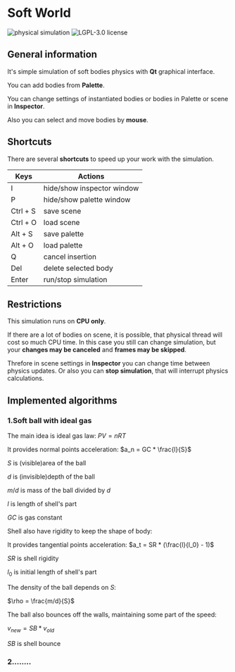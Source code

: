 # Soft World

![physical simulation](https://img.shields.io/badge/physical%20simulation-F3A505)
![LGPL-3.0 license](https://img.shields.io/badge/license-LGPL--3.0-green)

## General information

It's simple simulation of soft bodies physics with **Qt** graphical interface.

You can add bodies from **Palette**. 

You can change settings of instantiated bodies or bodies in Palette or scene in **Inspector**.

Also you can select and move bodies by **mouse**.

## Shortcuts

There are several **shortcuts** to speed up your work with the simulation.

| Keys  | Actions |
|-------|---------|
I | hide/show inspector window
P | hide/show palette window
Ctrl + S | save scene
Ctrl + O | load scene
Alt + S | save palette
Alt + O | load palette
Q | cancel insertion
Del | delete selected body
Enter | run/stop simulation

## Restrictions

This simulation runs on **CPU only**.

If there are a lot of bodies on scene, it is possible,
that physical thread will cost so much CPU time. 
In this case you still can change simulation,
but your **changes may be canceled** and **frames may be skipped**.

Threfore in scene settings in **Inspector** you can change time between physics updates.
Or also you can **stop simulation**, that will interrupt physics calculations.

## Implemented algorithms

### 1.Soft ball with ideal gas

The main idea is ideal gas law: $PV = nRT$

It provides normal points acceleration: $a_n = GC * \frac{l}{S}$

$S$ is (visible)area of the ball

$d$ is (invisible)depth of the ball

$m/d$ is mass of the ball divided by $d$

$l$ is length of shell's part

$GC$ is gas constant

Shell also have rigidity to keep the shape of body:

It provides tangential points acceleration: $a_t = SR * (\frac{l}{l_0} - 1)$

$SR$ is shell rigidity

$l_0$ is initial length of shell's part

The density of the ball depends on $S$:

$\rho = \frac{m/d}{S}$

The ball also bounces off the walls, maintaining some part of the speed:

$v_{new} = SB * v_{old}$

$SB$ is shell bounce

### 2........